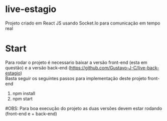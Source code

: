 # live-estagio
Projeto criado em React JS usando Socket.Io para comunicação em tempo real  



# Start
Para rodar o projeto é necessario baixar a versão front-end (esta em questão) e a versão back-end (https://github.com/Gustavo-J-C/live-back-estagio)  
Basta seguir os seguintes passos para implementação deste projeto front-end
  1. npm install
  2. npm start
  
#OBS:
Para boa execução do projeto as duas versões devem estar rodando (front-end e + back-end)
